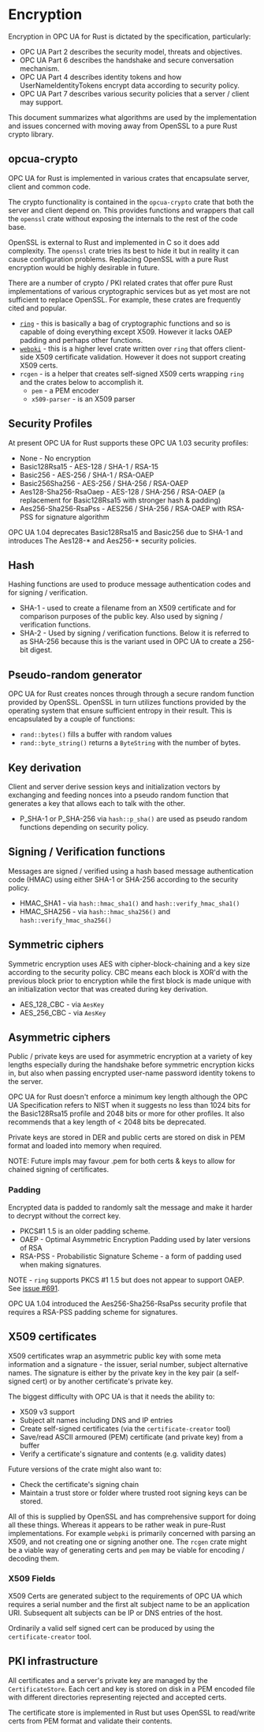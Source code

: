 # Encryption

Encryption in OPC UA for Rust is dictated by the specification, particularly:
 
* OPC UA Part 2 describes the security model, threats and objectives.
* OPC UA Part 6 describes the handshake and secure conversation mechanism.
* OPC UA Part 4 describes identity tokens and how UserNameIdentityTokens encrypt data according to security policy. 
* OPC UA Part 7 describes various security policies that a server / client may support.

This document summarizes what algorithms are used by the implementation and issues concerned with moving away from OpenSSL
to a pure Rust crypto library.

## opcua-crypto

OPC UA for Rust is implemented in various crates that encapsulate server, client and common code.

The crypto functionality is contained in the `opcua-crypto` crate that both the server and client depend on.
This provides functions and wrappers that call the `openssl` crate without exposing the internals to the rest of the
code base.
 
OpenSSL is external to Rust and implemented in C so it does add complexity. The `openssl` crate tries its best to
hide it but in reality it can cause configuration problems. Replacing OpenSSL with a pure Rust encryption would be
highly desirable in future.

There are a number of crypto / PKI related crates that offer pure Rust implementations of various cryptographic
services but as yet most are not sufficient to replace OpenSSL. For example, these crates are frequently cited and
popular.

* [`ring`](https://github.com/briansmith/ring) - this is basically a bag of cryptographic functions and so is capable of doing
 everything except X509. However it lacks OAEP padding and perhaps other functions.
* [`webpki`](https://github.com/briansmith/webpki) - this is a higher level crate written over `ring` that offers
  client-side X509 certificate validation. However it does not support creating X509 certs.
* `rcgen` - is a helper that creates self-signed X509 certs wrapping `ring` and the crates below to accomplish it.
    * `pem` - a PEM encoder 
    * `x509-parser` - is an X509 parser

## Security Profiles

At present OPC UA for Rust supports these OPC UA 1.03 security profiles:

* None - No encryption
* Basic128Rsa15 - AES-128 / SHA-1 / RSA-15
* Basic256 - AES-256 / SHA-1 / RSA-OAEP
* Basic256Sha256 - AES-256 / SHA-256 / RSA-OAEP
* Aes128-Sha256-RsaOaep - AES-128 / SHA-256 / RSA-OAEP (a replacement for Basic128Rsa15 with stronger hash & padding)
* Aes256-Sha256-RsaPss - AES256 / SHA-256 / RSA-OAEP with RSA-PSS for signature algorithm

OPC UA 1.04 deprecates Basic128Rsa15 and Basic256 due to SHA-1 and introduces The Aes128-* and Aes256-* security policies.

## Hash

Hashing functions are used to produce message authentication codes and for signing / verification.

* SHA-1 - used to create a filename from an X509 certificate and for comparison purposes of the public key. Also used by signing / verification functions.
* SHA-2 - Used by signing / verification functions. Below it is referred to as SHA-256 because this is the variant
  used in OPC UA to create a 256-bit digest.

## Pseudo-random generator

OPC UA for Rust creates nonces through through a secure random function provided by OpenSSL. OpenSSL in turn utilizes 
functions provided by the operating system that ensure sufficient entropy in their result. This is encapsulated by a
couple of functions:

* `rand::bytes()` fills a buffer with random values
* `rand::byte_string()` returns a `ByteString` with the number of bytes.

## Key derivation

Client and server derive session keys and initialization vectors by exchanging and feeding nonces
into a pseudo random function that generates a key that allows each to talk with the other.

* P_SHA-1 or P_SHA-256 via `hash::p_sha()` are used as pseudo random functions depending on security policy.

## Signing / Verification functions

Messages are signed / verified using a hash based message authentication code (HMAC) using either SHA-1 or SHA-256 according
to the security policy.

* HMAC_SHA1 - via `hash::hmac_sha1()` and `hash::verify_hmac_sha1()`
* HMAC_SHA256 - via `hash::hmac_sha256()` and `hash::verify_hmac_sha256()`

## Symmetric ciphers

Symmetric encryption uses AES with cipher-block-chaining and a key size according to the security policy.
CBC means each block is XOR'd with the previous block prior to encryption while the first block is made unique 
with an initialization vector that was created during key derivation.

* AES_128_CBC - via `AesKey`
* AES_256_CBC - via `AesKey`

## Asymmetric ciphers

Public / private keys are used for asymmetric encryption at a variety of key lengths especially during the handshake 
before symmetric encryption kicks in, but also when passing encrypted user-name password identity tokens to the server. 

OPC UA for Rust doesn't enforce a minimum key length although the OPC UA Specification refers to NIST when it suggests
no less than 1024 bits for the Basic128Rsa15 profile and 2048 bits or more for other profiles. It also recommends
that a key length of < 2048 bits be deprecated.

Private keys are stored in DER and public certs are stored on disk in PEM format and loaded into memory when required.

NOTE: Future impls may favour .pem for both certs & keys to allow for chained signing of certificates.

### Padding

Encrypted data is padded to randomly salt the message and make it harder to decrypt without the correct key.

* PKCS#1 1.5 is an older padding scheme.
* OAEP - Optimal Asymmetric Encryption Padding used by later versions of RSA
* RSA-PSS - Probabilistic Signature Scheme - a form of padding used when making signatures. 

NOTE - `ring` supports PKCS #1 1.5 but does not appear to support OAEP. 
See [issue #691](https://github.com/briansmith/ring/issues/691).

OPC UA 1.04 introduced the Aes256-Sha256-RsaPss security profile that requires a RSA-PSS
padding scheme for signatures.   

## X509 certificates

X509 certificates wrap an asymmetric public key with some meta information and a signature - the issuer, serial number, 
subject alternative names. The signature is either by the private key in the key pair (a self-signed cert)
or by another certificate's private key. 

The biggest difficulty with OPC UA is that it needs the ability to:

* X509 v3 support
* Subject alt names including DNS and IP entries
* Create self-signed certificates (via the `certificate-creator` tool)
* Save/read ASCII armoured (PEM) certificate (and private key) from a buffer
* Verify a certificate's signature and contents (e.g. validity dates)

Future versions of the crate might also want to:

* Check the certificate's signing chain
* Maintain a trust store or folder where trusted root signing keys can be stored. 

All of this is supplied by OpenSSL and has comprehensive support for doing all these things. Whereas it appears to be rather
weak in pure-Rust implementations. For example `webpki` is primarily concerned with parsing an X509,
and not creating one or signing another one. The `rcgen` crate might be a viable way of generating certs and `pem` may be
viable for encoding / decoding them.

### X509 Fields

X509 Certs are generated subject to the requirements of OPC UA which requires a serial number and the first alt subject
name to be an application URI. Subsequent alt subjects can be IP or DNS entries of the host. 

Ordinarily a valid self signed cert can be produced by using the `certificate-creator` tool. 

## PKI infrastructure

All certificates and a server's private key are managed by the `CertificateStore`. Each cert and key is stored on disk in a PEM
encoded file with different directories representing rejected and accepted certs. 

The certificate store is implemented in Rust but uses OpenSSL to read/write certs from PEM format and validate their contents. 
